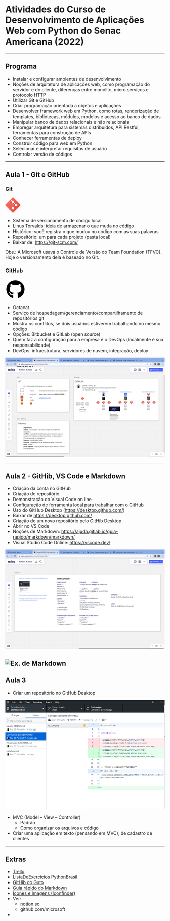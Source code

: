 # Atividades do Curso de Desenvolvimento de Aplicações Web com Python do Senac Americana (2022)
---
## Programa

- Instalar e configurar ambientes de desenvolvimento 
- Noções de arquitetura de aplicações web, como programação do servidor e do cliente, diferenças entre monólito, micro serviços e protocolo HTTP 
- Utilizar Git e GitHub 
- Criar programação orientada a objetos e aplicações 
- Desenvolver framework web em Python, como rotas, renderização de templates, bibliotecas, módulos, modelos e acesso ao banco de dados 
- Manipular banco de dados relacionais e não relacionais 
- Empregar arquitetura para sistemas distribuídos, API Restful, ferramentas para construção de APIs 
- Conhecer ferramentas de deploy 
- Construir código para web em Python 
- Selecionar e interpretar requisitos de usuário 
- Controlar versão de códigos
--- 
## Aula 1 - Git e GitHub
### Git
![Git](<img_aulas/git_social media_icon.png>)

- Sistema de versionamento de código local 
- Linus Torvalds: ideia de armazenar o que muda no código 
- Histórico: você registra o que mudou no código com as suas palavras 
- Repositório: um para cada projeto (pasta local) 
- Baixar de: <https://git-scm.com/> 

Obs.: A Microsoft usava o Controle de Versão do Team Foundation (TFVC). Hoje o versionamento dela é baseado no Git. 

### GitHub
![GitHub](<img_aulas/github_logo_logos_icon.png>)
- Octacat 
- Serviço de hospedagem/gerenciamento/compartilhamento de repositórios git 
- Mostra os conflitos, se dois usuários estiverem trabalhando no mesmo código 
- Opções: Bitbucket e GitLab (open source) 
- Quem faz a configuração para a empresa é o DevOps (localmente é sua responsabilidade) 
- DevOps: infraestrutura, servidores de nuvem, integração, deploy 

![Miro 01](<img_aulas/miro-01.png>)
 
---
## Aula 2 - GitHib, VS Code e Markdown
- Criação da conta no GitHub 
- Criação de repositório 
- Demonstração do Visual Code on line 
- Configuração de ferramenta local para trabalhar com o GitHub
- Uso do GitHub Desktop (<https://desktop.github.com/>)
- Baixar de <https://desktop.github.com/> 
- Criação de um novo repositório pelo GitHib Desktop 
- Abrir no VS Code  
- Noções de Markdown: <https://ajuda.gitlab.io/guia-rapido/markdown/markdown/> 
- Visual Studio Code Online: <https://vscode.dev/>

![Miro 02](<img_aulas/miro-02.png>)

![Ex. de Markdown](<img_aulas/Captura de Tela 2022-07-03 às 09.04.51.png>)
---
## Aula 3
 
* Criar um repositório no GitHub Desktop 

![GitHub Desktop](<img_aulas/github-desktop-2022-07-16.PNG>)

* MVC (Model – View – Controller) 
    * Padrão 
    * Como organizar os arquivos e código 
* Criar uma aplicação em texto (pensando em MVC), de cadastro de clientes 

 
---
## Extras
- [Trello](https://trello.com/)
- [ListaDeExercicios PythonBrasil](https://wiki.python.org.br/ListaDeExercicios)
- [GitHib do Guto](<https://github.com/gutoffline/curso-python-2022>)
- [Guia rápido do Markdown](https://ajuda.gitlab.io/guia-rapido/markdown/markdown/)
- [Ícones e Imagens (Iconfinder)](https://www.iconfinder.com)
- Ver:
    * notion.so
    * github.com/microsoft
- 



